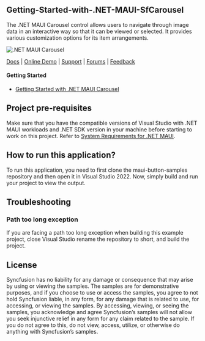 ## Getting-Started-with-.NET-MAUI-SfCarousel

The .NET MAUI Carousel control allows users to navigate through image data in an interactive way so that it can be viewed or selected. It provides various customization options for its item arrangements.

![.NET MAUI Carousel](https://cdn.syncfusion.com/nuget-readme/maui/net_maui_carousel.gif)

[Docs](https://help.syncfusion.com/maui/carousel-view/overview) | [Online Demo](https://github.com/syncfusion/maui-demos) | [Support](https://support.syncfusion.com/support/tickets/create) | [Forums](https://www.syncfusion.com/forums/maui) | [Feedback](https://www.syncfusion.com/feedback/maui)

#### Getting Started

* [Getting Started with .NET MAUI Carousel](https://help.syncfusion.com/maui/carousel-view/getting-started)

## Project pre-requisites

Make sure that you have the compatible versions of Visual Studio with .NET MAUI workloads and .NET SDK version in your machine before starting to work on this project. Refer to [System Requirements for .NET MAUI](https://help.syncfusion.com/maui/system-requirements).

## How to run this application?

To run this application, you need to first clone the maui-button-samples repository and then open it in Visual Studio 2022. Now, simply build and run your project to view the output.

## <a name="troubleshooting"></a>Troubleshooting ##
### Path too long exception

If you are facing a path too long exception when building this example project, close Visual Studio rename the repository to short, and build the project.

## License

Syncfusion has no liability for any damage or consequence that may arise by using or viewing the samples. The samples are for demonstrative purposes, and if you choose to use or access the samples, you agree to not hold Syncfusion liable, in any form, for any damage that is related to use, for accessing, or viewing the samples. By accessing, viewing, or seeing the samples, you acknowledge and agree Syncfusion’s samples will not allow you seek injunctive relief in any form for any claim related to the sample. If you do not agree to this, do not view, access, utilize, or otherwise do anything with Syncfusion’s samples.
